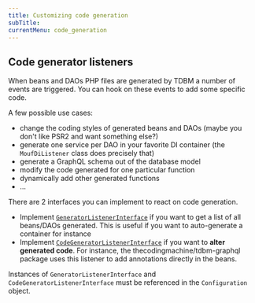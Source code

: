 ```yaml
---
title: Customizing code generation
subTitle: 
currentMenu: code_generation
---
```


Code generator listeners
------------------------

When beans and DAOs PHP files are generated by TDBM a number of events are triggered.
You can hook on these events to add some specific code.

A few possible use cases:

- change the coding styles of generated beans and DAOs (maybe you don't like PSR2 and want something else?)
- generate one service per DAO in your favorite DI container (the `MoufDiListener` class does precisely that)
- generate a GraphQL schema out of the database model
- modify the code generated for one particular function
- dynamically add other generated functions
- ...

There are 2 interfaces you can implement to react on code generation.

- Implement [`GeneratorListenerInterface`](https://github.com/thecodingmachine/tdbm/blob/master/src/Utils/GeneratorListenerInterface.php) if you want to get a list of all beans/DAOs generated.
  This is useful if you want to auto-generate a container for instance
- Implement [`CodeGeneratorListenerInterface`](https://github.com/thecodingmachine/tdbm/blob/master/src/Utils/CodeGeneratorListenerInterface.php) if you want to **alter generated code**.
  For instance, the thecodingmachine/tdbm-graphql package uses this listener to add annotations directly
  in the beans.

Instances of `GeneratorListenerInterface` and `CodeGeneratorListenerInterface` must be referenced in the `Configuration` object.
